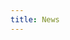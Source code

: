 ```yaml
---
title: News
---
```


<!-- ## ![News](news.png){style="text-align:center; opacity:0.6; padding:0; margin:-65px 0 0 0;"} -->
